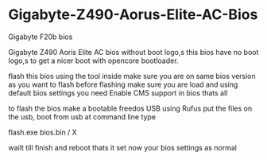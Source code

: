 # Gigabyte-Z490-Aorus-Elite-AC-Bios
Gigabyte F20b bios 

Gigabyte Z490 Aoris Elite AC bios without boot logo,s 
this bios have no boot logo,s to get a nicer boot with opencore bootloader.

flash this bios using the tool inside 
make sure you are on same bios version as you want to flash 
before flashing make sure you are load and using default bios settings 
you need Enable CMS support in bios thats all 

to flash the bios 
make a bootable freedos USB using Rufus 
put the files on the usb, boot from usb at command line type

flash.exe bios.bin / X

wailt till finish and reboot thats it 
set now your bios settings as normal 
